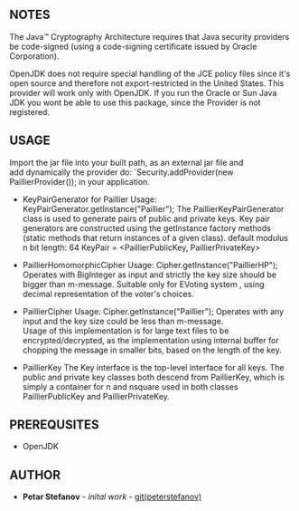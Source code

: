 ## NOTES 
    
The Java™ Cryptography Architecture requires that Java security providers be 
code-signed (using a code-signing certificate issued by Oracle Corporation).
     
OpenJDK does not require special handling of the JCE policy files since 
it's open source and therefore not export-restricted in the United States. 
This provider will work only with OpenJDK. If you run the Oracle or Sun Java JDK
you wont be able to use this package, since the Provider is not registered.
  
      
## USAGE

Import the jar file into your built path, as an external jar file and  
add dynamically the provider do: `Security.addProvider(new PaillierProvider());
in your application.
    
* KeyPairGenerator for Paillier
Usage: KeyPairGenerator.getInstance("Paillier");
The PaillierKeyPairGenerator class is used to generate pairs of public and
private keys. Key pair generators are constructed using the getInstance
factory methods (static methods that return instances of a given class).
default modulus n bit length: 64
KeyPair = <PaillierPublicKey, PaillierPrivateKey>
   
* PaillierHomomorphicCipher 
Usage: Cipher.getInstance("PaillierHP");
Operates with BigInteger as input and strictly the key size should be bigger than m-message.
Suitable only for EVoting system , using decimal representation of the voter's choices.
    
* PaillierCipher
Usage: Cipher.getInstance("Paillier");
Operates with any input and the key size could be less than m-message.       
Usage of this implementation is for large text files to be encrypted/decrypted,
as the implementation using internal buffer for chopping the message in smaller
bits, based on the length of the key.   
    
* PaillierKey
The Key interface is the top-level interface for all keys.
The public and private key classes both descend from PaillierKey, which is
simply a container for n and nsquare used in both classes PaillierPublicKey
and PaillierPrivateKey.   
     
 ## PREREQUSITES 
 * OpenJDK
 
 ## AUTHOR
 * **Petar Stefanov** - *inital work* - [git(peterstefanov)](https://github.com/peterstefanov/paillier)
